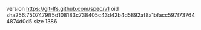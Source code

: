 version https://git-lfs.github.com/spec/v1
oid sha256:7507479ff5d108183c738405c43d42b4d5892af8a1bfacc597f737644874d0d5
size 1386
